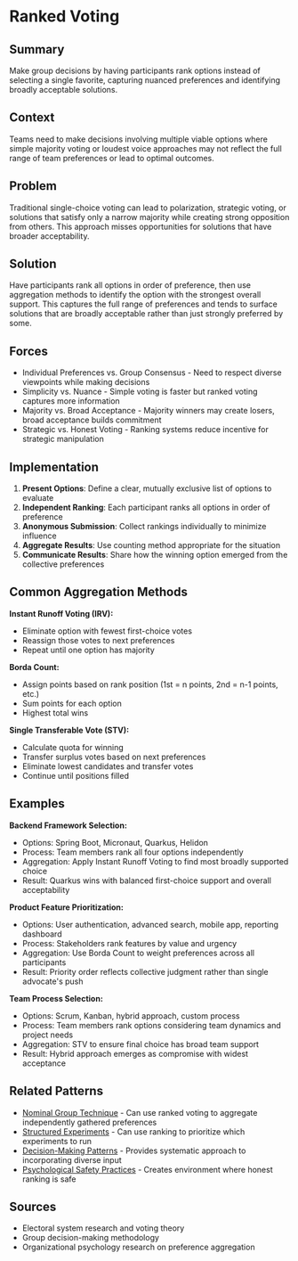 # Ranked Voting

## Summary
Make group decisions by having participants rank options instead of selecting a single favorite, capturing nuanced preferences and identifying broadly acceptable solutions.

## Context
Teams need to make decisions involving multiple viable options where simple majority voting or loudest voice approaches may not reflect the full range of team preferences or lead to optimal outcomes.

## Problem
Traditional single-choice voting can lead to polarization, strategic voting, or solutions that satisfy only a narrow majority while creating strong opposition from others. This approach misses opportunities for solutions that have broader acceptability.

## Solution
Have participants rank all options in order of preference, then use aggregation methods to identify the option with the strongest overall support. This captures the full range of preferences and tends to surface solutions that are broadly acceptable rather than just strongly preferred by some.

## Forces
- Individual Preferences vs. Group Consensus - Need to respect diverse viewpoints while making decisions
- Simplicity vs. Nuance - Simple voting is faster but ranked voting captures more information
- Majority vs. Broad Acceptance - Majority winners may create losers, broad acceptance builds commitment
- Strategic vs. Honest Voting - Ranking systems reduce incentive for strategic manipulation

## Implementation
1. **Present Options**: Define a clear, mutually exclusive list of options to evaluate
2. **Independent Ranking**: Each participant ranks all options in order of preference
3. **Anonymous Submission**: Collect rankings individually to minimize influence
4. **Aggregate Results**: Use counting method appropriate for the situation
5. **Communicate Results**: Share how the winning option emerged from the collective preferences

## Common Aggregation Methods
**Instant Runoff Voting (IRV):**
- Eliminate option with fewest first-choice votes
- Reassign those votes to next preferences
- Repeat until one option has majority

**Borda Count:**
- Assign points based on rank position (1st = n points, 2nd = n-1 points, etc.)
- Sum points for each option
- Highest total wins

**Single Transferable Vote (STV):**
- Calculate quota for winning
- Transfer surplus votes based on next preferences
- Eliminate lowest candidates and transfer votes
- Continue until positions filled

## Examples
**Backend Framework Selection:**
- Options: Spring Boot, Micronaut, Quarkus, Helidon
- Process: Team members rank all four options independently
- Aggregation: Apply Instant Runoff Voting to find most broadly supported choice
- Result: Quarkus wins with balanced first-choice support and overall acceptability

**Product Feature Prioritization:**
- Options: User authentication, advanced search, mobile app, reporting dashboard
- Process: Stakeholders rank features by value and urgency
- Aggregation: Use Borda Count to weight preferences across all participants
- Result: Priority order reflects collective judgment rather than single advocate's push

**Team Process Selection:**
- Options: Scrum, Kanban, hybrid approach, custom process
- Process: Team members rank options considering team dynamics and project needs
- Aggregation: STV to ensure final choice has broad team support
- Result: Hybrid approach emerges as compromise with widest acceptance

## Related Patterns
- [Nominal Group Technique](nominal-group-technique.md) - Can use ranked voting to aggregate independently gathered preferences
- [Structured Experiments](structured-experiments.md) - Can use ranking to prioritize which experiments to run
- [Decision-Making Patterns](decision-making-patterns.md) - Provides systematic approach to incorporating diverse input
- [Psychological Safety Practices](psychological-safety-practices.md) - Creates environment where honest ranking is safe

## Sources
- Electoral system research and voting theory
- Group decision-making methodology
- Organizational psychology research on preference aggregation